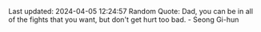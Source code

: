 Last updated: 2024-04-05 12:24:57
Random Quote: Dad, you can be in all of the fights that you want, but don't get hurt too bad. - Seong Gi-hun